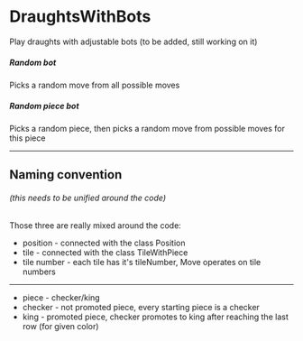 # DraughtsWithBots
Play draughts with adjustable bots (to be added, still working on it)
##### Random bot
Picks a random move from all possible moves

##### Random piece bot
Picks a random piece, then picks a random move from possible moves for this piece

___

## Naming convention 
###### (this needs to be unified around the code)
Those three are really mixed around the code:

* position - connected with the class Position
* tile - connected with the class TileWithPiece
* tile number - each tile has it's tileNumber, Move operates on tile numbers

_______________
* piece - checker/king
* checker - not promoted piece, every starting piece is a checker
* king - promoted piece, checker promotes to king after reaching the last row (for given color)
